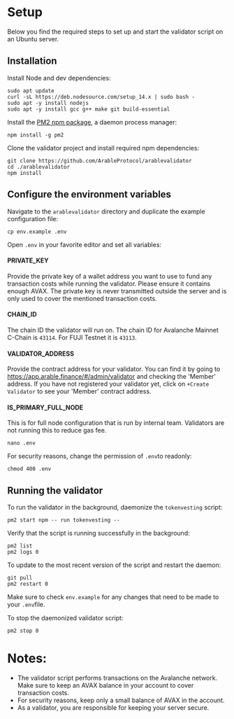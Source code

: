 # Setup

Below you find the required steps to set up and start the validator script on an Ubuntu server.

## Installation

Install Node and dev dependencies:

```
sudo apt update
curl -sL https://deb.nodesource.com/setup_14.x | sudo bash -
sudo apt -y install nodejs
sudo apt -y install gcc g++ make git build-essential
```

Install the [PM2 npm package](https://pm2.keymetrics.io/), a daemon process manager:

```
npm install -g pm2
```

Clone the validator project and install required npm dependencies:

```
git clone https://github.com/ArableProtocol/arablevalidator
cd ./arablevalidator
npm install
```

## Configure the environment variables

Navigate to the `arablevalidator` directory and duplicate the example configuration file:

```
cp env.example .env
```

Open `.env` in your favorite editor and set all variables:

#### PRIVATE_KEY

Provide the private key of a wallet address you want to use to fund any transaction costs while running the validator. Please ensure it contains enough AVAX.
The private key is never transmitted outside the server and is only used to cover the mentioned transaction costs.

#### CHAIN_ID

The chain ID the validator will run on. The chain ID for Avalanche Mainnet C-Chain is `43114`. For FUJI Testnet it is `43113`.

#### VALIDATOR_ADDRESS

Provide the contract address for your validator. You can find it by going to https://app.arable.finance/#/admin/validator and checking the 'Member' address. If you have not registered your validator yet, click on `+Create Validator` to see your 'Member' contract address.

#### IS_PRIMARY_FULL_NODE

This is for full node configuration that is run by internal team. Validators are not running this to reduce gas fee.

```
nano .env
```

For security reasons, change the permission of `.env`to readonly:

```
chmod 400 .env
```

## Running the validator

To run the validator in the background, daemonize the `tokenvesting` script:

```
pm2 start npm -- run tokenvesting --
```

Verify that the script is running successfully in the background:

```
pm2 list
pm2 logs 0
```

To update to the most recent version of the script and restart the daemon:

```
git pull
pm2 restart 0
```

Make sure to check `env.example` for any changes that need to be made to your `.env`file.

To stop the daemonized validator script:

```
pm2 stop 0
```

# Notes:

- The validator script performs transactions on the Avalanche network. Make sure to keep an AVAX balance in your account to cover transaction costs.
- For security reasons, keep only a small balance of AVAX in the account.
- As a validator, you are responsible for keeping your server secure.
